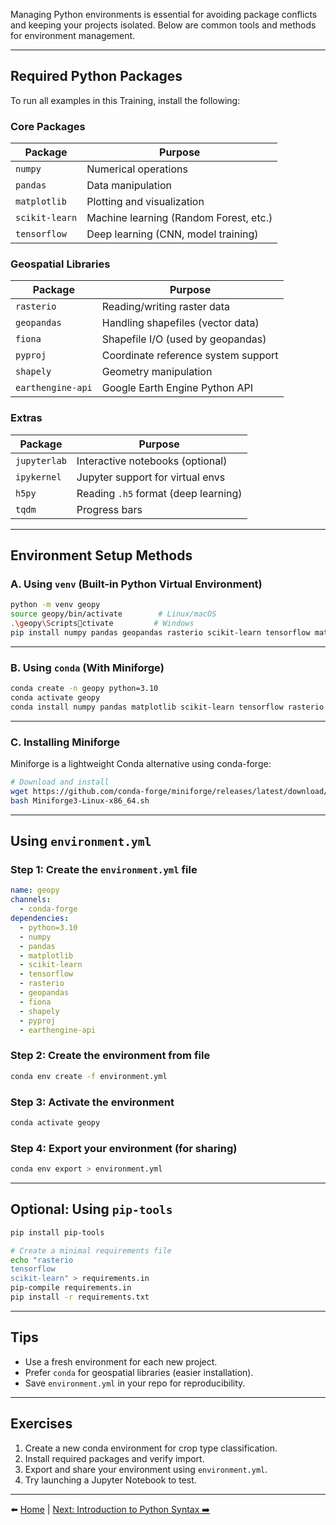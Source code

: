 
Managing Python environments is essential for avoiding package conflicts and keeping your projects isolated. Below are common tools and methods for environment management.

---

## Required Python Packages

To run all examples in this Training, install the following:

### Core Packages

| Package         | Purpose                                     |
|-----------------|---------------------------------------------|
| `numpy`         | Numerical operations                        |
| `pandas`        | Data manipulation                           |
| `matplotlib`    | Plotting and visualization                  |
| `scikit-learn`  | Machine learning (Random Forest, etc.)      |
| `tensorflow`    | Deep learning (CNN, model training)         |

### Geospatial Libraries

| Package         | Purpose                                     |
|-----------------|---------------------------------------------|
| `rasterio`      | Reading/writing raster data                 |
| `geopandas`     | Handling shapefiles (vector data)           |
| `fiona`         | Shapefile I/O (used by geopandas)           |
| `pyproj`        | Coordinate reference system support         |
| `shapely`       | Geometry manipulation                       |
| `earthengine-api`   | Google Earth Engine Python API       |


### Extras

| Package             | Purpose                              |
|---------------------|--------------------------------------|
| `jupyterlab`        | Interactive notebooks (optional)     |
| `ipykernel`         | Jupyter support for virtual envs     |
| `h5py`              | Reading `.h5` format (deep learning) |
| `tqdm`              | Progress bars                        |

---

## Environment Setup Methods

### A. Using `venv` (Built-in Python Virtual Environment)

```bash
python -m venv geopy
source geopy/bin/activate        # Linux/macOS
.\geopy\Scriptsctivate         # Windows
pip install numpy pandas geopandas rasterio scikit-learn tensorflow matplotlib
```

---

### B. Using `conda` (With Miniforge)

```bash
conda create -n geopy python=3.10
conda activate geopy
conda install numpy pandas matplotlib scikit-learn tensorflow rasterio geopandas fiona shapely pyproj earthengine-api

```

---

### C. Installing Miniforge

Miniforge is a lightweight Conda alternative using conda-forge:

```bash
# Download and install
wget https://github.com/conda-forge/miniforge/releases/latest/download/Miniforge3-Linux-x86_64.sh
bash Miniforge3-Linux-x86_64.sh
```

---

## Using `environment.yml`

### Step 1: Create the `environment.yml` file

```yaml
name: geopy
channels:
  - conda-forge
dependencies:
  - python=3.10
  - numpy
  - pandas
  - matplotlib
  - scikit-learn
  - tensorflow
  - rasterio
  - geopandas
  - fiona
  - shapely
  - pyproj
  - earthengine-api
```

### Step 2: Create the environment from file

```bash
conda env create -f environment.yml
```

### Step 3: Activate the environment

```bash
conda activate geopy
```

### Step 4: Export your environment (for sharing)

```bash
conda env export > environment.yml
```

---

## Optional: Using `pip-tools`

```bash
pip install pip-tools

# Create a minimal requirements file
echo "rasterio
tensorflow
scikit-learn" > requirements.in
pip-compile requirements.in
pip install -r requirements.txt
```

---

## Tips

- Use a fresh environment for each new project.
- Prefer `conda` for geospatial libraries (easier installation).
- Save `environment.yml` in your repo for reproducibility.

---

## Exercises

1. Create a new conda environment for crop type classification.
2. Install required packages and verify import.
3. Export and share your environment using `environment.yml`.
4. Try launching a Jupyter Notebook to test.

---

⬅️ [Home](index.md) | [Next: Introduction to Python Syntax ➡️](Syntax.md)
